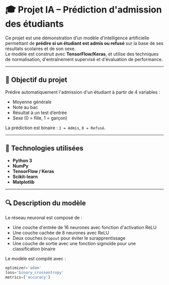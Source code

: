 # 🎓 Projet IA – Prédiction d'admission des étudiants

Ce projet est une démonstration d’un modèle d’intelligence artificielle permettant de **prédire si un étudiant est admis ou refusé** sur la base de ses résultats scolaires et de son sexe.  
Le modèle est construit avec **TensorFlow/Keras**, et utilise des techniques de normalisation, d'entraînement supervisé et d'évaluation de performance.

---

## 📌 Objectif du projet

Prédire automatiquement l'admission d'un étudiant à partir de 4 variables :
- Moyenne générale
- Note au bac
- Résultat à un test d’entrée
- Sexe (0 = fille, 1 = garçon)

La prédiction est binaire : `1 = Admis`, `0 = Refusé`.

---

## 🧠 Technologies utilisées

- **Python 3**
- **NumPy**
- **TensorFlow / Keras**
- **Scikit-learn**
- **Matplotlib**

---

## 🔍 Description du modèle

Le réseau neuronal est composé de :
- Une couche d'entrée de 16 neurones avec fonction d'activation ReLU
- Une couche cachée de 8 neurones avec ReLU
- Deux couches `Dropout` pour éviter le surapprentissage
- Une couche de sortie avec une fonction sigmoïde pour une classification binaire

Le modèle est compilé avec :
```python
optimizer='adam'
loss='binary_crossentropy'
metrics=['accuracy']
